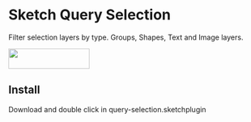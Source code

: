 # Sketch Query Selection
Filter selection layers by type.
Groups, Shapes, Text and Image layers.

<a href="http://bit.ly/SketchRunnerWebsite">
  <img width="160" height="40" src="http://sketchrunner.com/img/badge_blue.png" >
</a>


## Install
Download and double click in query-selection.sketchplugin
